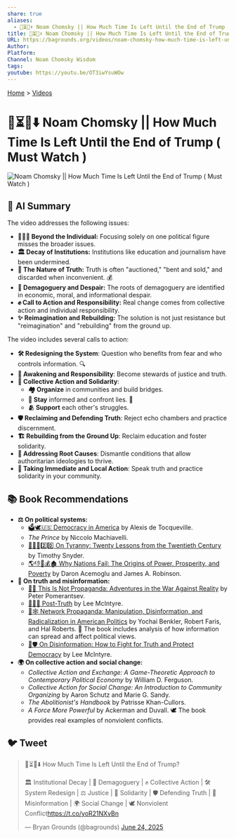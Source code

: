```yaml
---
share: true
aliases:
  - 🤔⏳👹⬇️ Noam Chomsky || How Much Time Is Left Until the End of Trump ( Must Watch )
title: 🤔⏳👹⬇️ Noam Chomsky || How Much Time Is Left Until the End of Trump ( Must Watch )
URL: https://bagrounds.org/videos/noam-chomsky-how-much-time-is-left-until-the-end-of-trump-must-watch
Author:
Platform:
Channel: Noam Chomsky Wisdom
tags:
youtube: https://youtu.be/OT3iwYsuWOw
---
```

[Home](../index.md) > [Videos](./index.md)  
# 🤔⏳👹⬇️ Noam Chomsky || How Much Time Is Left Until the End of Trump ( Must Watch )  
![Noam Chomsky || How Much Time Is Left Until the End of Trump ( Must Watch )](https://youtu.be/OT3iwYsuWOw)  
## 🤖 AI Summary  
The video addresses the following issues:  
* **🧑‍🤝‍🧑 Beyond the Individual:** Focusing solely on one political figure misses the broader issues.  
* **🏛️ Decay of Institutions:** Institutions like education and journalism have been undermined.  
* **💯 The Nature of Truth:** Truth is often "auctioned," "bent and sold," and discarded when inconvenient. 💰  
* **📢 Demagoguery and Despair:** The roots of demagoguery are identified in economic, moral, and informational despair.  
* **✊ Call to Action and Responsibility:** Real change comes from collective action and individual responsibility.  
* **✨ Reimagination and Rebuilding:** The solution is not just resistance but "reimagination" and "rebuilding" from the ground up.  
  
The video includes several calls to action:  
* **🛠️ Redesigning the System**: Question who benefits from fear and who controls information. 🔍  
* **🙏 Awakening and Responsibility**: Become stewards of justice and truth.  
* **🤝 Collective Action and Solidarity**:  
    * **🏘️ Organize** in communities and build bridges.  
    * **📰 Stay** informed and confront lies. 🚫  
    * **🫂 Support** each other's struggles.  
* **🛡️ Reclaiming and Defending Truth**: Reject echo chambers and practice discernment.  
* **🏗️ Rebuilding from the Ground Up**: Reclaim education and foster solidarity.  
* **🌱 Addressing Root Causes**: Dismantle conditions that allow authoritarian ideologies to thrive.  
* **📍 Taking Immediate and Local Action**: Speak truth and practice solidarity in your community.  
  
## 📚 Book Recommendations  
* **⚖️ On political systems:**  
    * [🗳️🕊️🇺🇸 Democracy in America](../books/democracy-in-america.md) by Alexis de Tocqueville.  
    * *The Prince* by Niccolo Machiavelli.  
    * [👑🚫📜2️⃣0️⃣ On Tyranny: Twenty Lessons from the Twentieth Century](../books/on-tyranny.md) by Timothy Snyder.  
    * [🌎👎👑💰🏚️ Why Nations Fail: The Origins of Power, Prosperity, and Poverty](../books/why-nations-fail-the-origins-of-power-prosperity-and-poverty.md) by Daron Acemoglu and James A. Robinson.  
* **🔎 On truth and misinformation:**  
    * [🤥📣 This Is Not Propaganda: Adventures in the War Against Reality](../books/this-is-not-propaganda.md) by Peter Pomerantsev.  
    * [🚫✅🤥 Post-Truth](../books/post-truth.md) by Lee McIntyre.  
    * [📢🕸️ Network Propaganda: Manipulation, Disinformation, and Radicalization in American Politics](../books/network-propaganda-manipulation-disinformation-and-radicalization-in-american-politics.md) by Yochai Benkler, Robert Faris, and Hal Roberts. 🤖 The book includes analysis of how information can spread and affect political views.  
    * [📢🛡️ On Disinformation: How to Fight for Truth and Protect Democracy](../books/on-disinformation-how-to-fight-for-truth-and-protect-democracy.md) by Lee McIntyre.  
* **🌍 On collective action and social change:**  
    * *Collective Action and Exchange: A Game-Theoretic Approach to Contemporary Political Economy* by William D. Ferguson.  
    * *Collective Action for Social Change: An Introduction to Community Organizing* by Aaron Schutz and Marie G. Sandy.  
    * *The Abolitionist's Handbook* by Patrisse Khan-Cullors.  
    * *A Force More Powerful* by Ackerman and Duvall. 🕊️ The book provides real examples of nonviolent conflicts.  
  
## 🐦 Tweet  
<blockquote class="twitter-tweet" data-theme="dark"><p lang="en" dir="ltr">🤔⏳👹⬇️ How Much Time Is Left Until the End of Trump?<br><br>🏛️ Institutional Decay | 📢 Demagoguery | ✊ Collective Action | 🛠️ System Redesign | ⚖️ Justice | 🤝 Solidarity | 🛡️ Defending Truth | 🤥 Misinformation | 🌍 Social Change | 🕊️ Nonviolent Conflict<a href="https://t.co/yoR21NXvBn">https://t.co/yoR21NXvBn</a></p>&mdash; Bryan Grounds (@bagrounds) <a href="https://twitter.com/bagrounds/status/1937303880490238262?ref_src=twsrc%5Etfw">June 24, 2025</a></blockquote> <script async src="https://platform.twitter.com/widgets.js" charset="utf-8"></script>